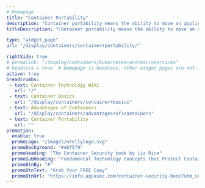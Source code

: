 ```yaml
---
# Homepage
title: "Container Portability"
description: "Container portability means the ability to move an application, in other words, port it from one host environment to another. The new host environment could be a different kind of operating system, different version of the same operating system or a different type of hardware platform. This page gathers resources about the benefits of container portability."
titleDescription: "Container portability means the ability to move an application, in other words, port it from one host environment to another. The new host environment <a href='/display/containers/Containers+and+Cloud+Computing'>could</a> be a different kind of <a href='/display/containers/Container+Operating+Systems'>operating system</a>, different version of the same operating system or a different type of hardware platform. This page gathers resources about the benefits of container portability." 

type: "widget_page"
url: "/display/containers/container+portability/" 

rightSide: true 
# permalink: "/display/containers/kubernetes+and+microservices"
# headless = true  # Homepage is headless, other widget pages are not.
active: true
breadcrumbs:
 - text: Container Technology Wiki
   url: "/"
 - text: Container Basics
   url: "/display/containers/container+basics"
 - text: Advantages of Containers
   url: "/display/containers/advantages+of+containers"
 - text: Container Portability
   url: ""
promotion:
  enable: true
  promoLogo: "/images/orellylogo.svg"
  promoBackground: "#e8f5f9"
  promoHeading: "The Container Security book by Liz Rice"
  promoSubHeading: "Fundamental Technology Concepts that Protect Containerized Applications"
  promoBtnBg: "#"
  promoBtnText: "Grab Your FREE Copy"
  promoBtnUrl: "https://info.aquasec.com/container-security-book?utm_source=wiki"
---
```


